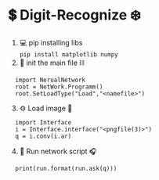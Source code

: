 # 💲 Digit-Recognize ❄️  
1. 💻 pip installing libs  
  ``` pip install matplotlib numpy  ```
2. 🎁 init the main file ⛓️  
  ```
    import NerualNetwork  
    root = NetWork.Programm()  
    root.SetLoadType("Load","<namefile>")
```
3. ⚙️ Load image 🍾  
  ```
    import Interface  
    i = Interface.interface("<pngfile(3)>")  
    q = i.conv(i.ar)
```
4. 🍩 Run network script 🎧  
  ```
    print(run.format(run.ask(q)))
```      
